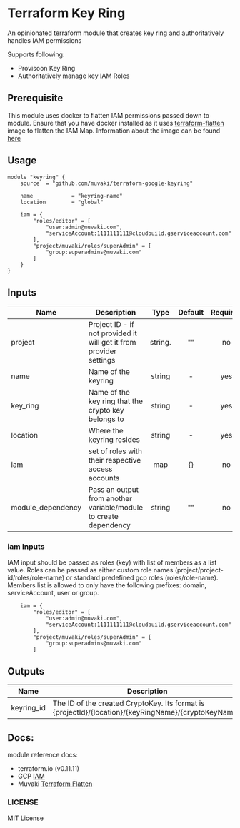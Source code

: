 # Terraform Key Ring
An opinionated terraform module that creates key ring and authoritatively handles IAM permissions

Supports following:
- Provisoon Key Ring
- Authoritatively manage key IAM Roles


## Prerequisite
This module uses docker to flatten IAM permissions passed down to module. Ensure that you have docker installed as it uses [terraform-flatten](https://hub.docker.com/r/muvaki/terraform-flatten) image to flatten the IAM Map. Information about the image can be found [here](https://github.com/muvaki/terraform-flatten)

## Usage


```hcl
module "keyring" {
    source  = "github.com/muvaki/terraform-google-keyring"

    name            = "keyring-name"
    location        = "global"

    iam = {
        "roles/editor" = [
            "user:admin@muvaki.com",
            "serviceAccount:1111111111@cloudbuild.gserviceaccount.com"
        ],
        "project/muvaki/roles/superAdmin" = [
            "group:superadmins@muvaki.com"
        ]
    }
}
```

## Inputs

| Name | Description | Type | Default | Required |
|------|-------------|:----:|:-----:|:-----:|
| project | Project ID - if not provided it will get it from provider settings | string. | "" | no |
| name | Name of the keyring | string | - | yes |
| key_ring | Name of the key ring that the crypto key belongs to | string | - | yes |
| location | Where the keyring resides | string | - | yes |
| iam |  set of roles with their respective access accounts | map | {} | no |
| module_dependency | Pass an output from another variable/module to create dependency | string | "" | no |

### iam Inputs

IAM input should be passed as roles (key) with list of members as a list value. Roles can be passed as either custom role names (project/project-id/roles/role-name) or standard predefined gcp roles (roles/role-name). Members list is allowed to only have the following prefixes: domain, serviceAccount, user or group.

```hcl
    iam = {
        "roles/editor" = [
            "user:admin@muvaki.com",
            "serviceAccount:1111111111@cloudbuild.gserviceaccount.com"
        ],
        "project/muvaki/roles/superAdmin" = [
            "group:superadmins@muvaki.com"
        ]
```

## Outputs

| Name | Description | 
|------|-------------|
| keyring_id | The ID of the created CryptoKey. Its format is {projectId}/{location}/{keyRingName}/{cryptoKeyName}. |


## Docs:

module reference docs: 
- terraform.io (v0.11.11)
- GCP [IAM](https://cloud.google.com/crypto)
- Muvaki [Terraform Flatten](https://github.com/muvaki/terraform-flatten)

### LICENSE

MIT License